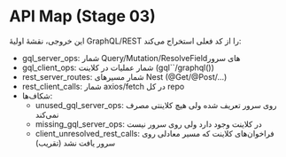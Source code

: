 # API Map (Stage 03)
این خروجی، نقشهٔ اولیهٔ GraphQL/REST را از کد فعلی استخراج می‌کند:
- gql_server_ops: شمار Query/Mutation/ResolveFieldهای سرور
- gql_client_ops: شمار عملیات در کلاینت (gql``/graphql())
- rest_server_routes: شمار مسیرهای Nest (@Get/@Post/...)
- rest_client_calls: شمار axios/fetch در کل repo
- شکاف‌ها:
  - unused_gql_server_ops: روی سرور تعریف شده ولی هیچ کلاینتی مصرف نمی‌کند
  - missing_gql_server_ops: در کلاینت وجود دارد ولی روی سرور نیست
  - client_unresolved_rest_calls: فراخوان‌های کلاینت که مسیر معادلی روی سرور یافت نشد (تقریب)
